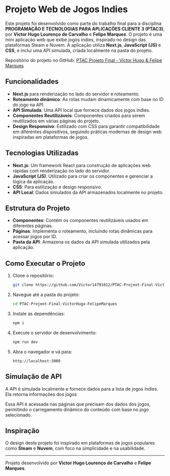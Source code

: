 
# Projeto Web de Jogos Indies

Este projeto foi desenvolvido como parte do trabalho final para a disciplina **PROGRAMAÇÃO E TECNOLOGIAS PARA APLICAÇÕES CLIENTE 3 (PTAC3)**, por **Victor Hugo Lourenço de Carvalho** e **Felipe Marques**. O projeto é uma mini aplicação web que exibe jogos indies, inspirado no design das plataformas Steam e Nuvem. A aplicação utiliza **Next.js**, **JavaScript (JS)** e **CSS**, e inclui uma API simulada, criada localmente na pasta do projeto.

Repositório do projeto no GitHub: [PTAC Projeto Final - Victor Hugo & Felipe Marques](https://github.com/Victor14791012/PTAC-Projeot-Final-VictorHugo-FelipeMarques)

## Funcionalidades

- **Next.js** para renderização no lado do servidor e roteamento.
- **Roteamento dinâmico**: As rotas mudam dinamicamente com base no ID do jogo na API.
- **API Simulada**: Uma API local que fornece dados dos jogos indies.
- **Componentes Reutilizáveis**: Componentes criados para serem reutilizados em várias páginas do projeto.
- **Design Responsivo**: Estilizado com CSS para garantir compatibilidade em diferentes dispositivos, seguindo práticas modernas de design web inspiradas em plataformas de jogos.

## Tecnologias Utilizadas

- **Next.js**: Um framework React para construção de aplicações web rápidas com renderização no lado do servidor.
- **JavaScript (JS)**: Utilizado para criar os componentes e gerenciar a lógica da aplicação.
- **CSS**: Para estilização e design responsivo.
- **API Local**: Dados simulados da API armazenados localmente no projeto.

## Estrutura do Projeto

- **Componentes**: Contém os componentes reutilizáveis usados em diferentes páginas.
- **Páginas**: Implementa o roteamento, incluindo rotas dinâmicas para acessar jogos por ID.
- **Pasta da API**: Armazena os dados da API simulada utilizados pela aplicação.

## Como Executar o Projeto

1. Clone o repositório:
   ```bash
   git clone https://github.com/Victor14791012/PTAC-Projeot-Final-VictorHugo-FelipeMarques.git
   ```

2. Navegue até a pasta do projeto:
   ```bash
   cd PTAC-Projeot-Final-VictorHugo-FelipeMarques
   ```

3. Instale as dependências:
   ```bash
   npm i
   ```

4. Execute o servidor de desenvolvimento:
   ```bash
   npm run dev
   ```

5. Abra o navegador e vá para:
   ```
   http://localhost:3000
   ```

## Simulação de API

A API é simulada localmente e fornece dados para a lista de jogos indies. Ela retorna informações dos jogos 

Essa API é acessada nas páginas que precisam dos dados dos jogos, permitindo o carregamento dinâmico do conteúdo com base no jogo selecionado.

## Inspiração

O design deste projeto foi inspirado em plataformas de jogos populares como **Steam** e **Nuvem**, com foco na simplicidade e na usabilidade.

---

Projeto desenvolvido por **Victor Hugo Lourenço de Carvalho** e **Felipe Marques**.
